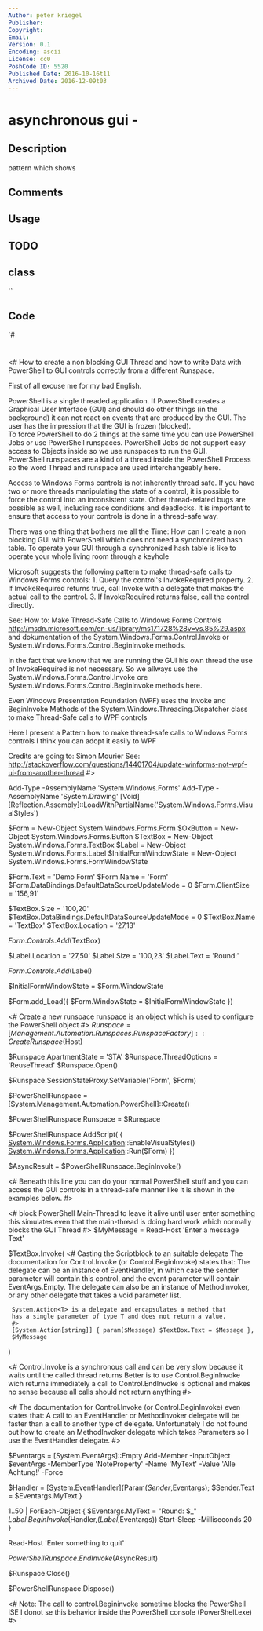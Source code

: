 ```yaml
---
Author: peter kriegel
Publisher: 
Copyright: 
Email: 
Version: 0.1
Encoding: ascii
License: cc0
PoshCode ID: 5520
Published Date: 2016-10-16t11
Archived Date: 2016-12-09t03
---
```


# asynchronous gui - 

## Description

pattern which shows

## Comments



## Usage



## TODO



## class

``

## Code

`#
 #
 <#
   How to create a non blocking GUI Thread and how to write Data with PowerShell to GUI controls correctly from a different Runspace.
   
   First of all excuse me for my bad English.
   
   PowerShell is a single threaded application.
   If PowerShell creates a Graphical User Interface (GUI) and should do other things (in the background) it
   can not react on events that are produced by the GUI.
   The user has the impression that the GUI is frozen (blocked).  
   To force PowerShell to do 2 things at the same time you can use PowerShell Jobs or use PowerShell runspaces.
   PowerShell Jobs do not support easy access to Objects inside so we use runspaces to run the GUI.     
   PowerShell runspaces are a kind of a thread inside the PowerShell Process so the word Thread and runspace are used interchangeably here.
   
   Access to Windows Forms controls is not inherently thread safe.
   If you have two or more threads manipulating the state of a control,
   it is possible to force the control into an inconsistent state.
   Other thread-related bugs are possible as well, including race conditions and deadlocks.
   It is important to ensure that access to your controls is done in a thread-safe way.
   
   There was one thing that bothers me all the Time:
   How can I create a non blocking GUI with PowerShell which does not need a synchronized hash table.
   To operate your GUI through a synchronized hash table is like to operate your whole living room through a keyhole
     
   Microsoft suggests the following pattern to make thread-safe calls to Windows Forms controls:
     1. Query the control's InvokeRequired property.
     2. If InvokeRequired returns true, call Invoke with a delegate that makes the actual call to the control.
     3. If InvokeRequired returns false, call the control directly.
   
   See: How to: Make Thread-Safe Calls to Windows Forms Controls
   http://msdn.microsoft.com/en-us/library/ms171728%28v=vs.85%29.aspx
   and dokumentation of the System.Windows.Forms.Control.Invoke or System.Windows.Forms.Control.BeginInvoke methods.
 
   In the fact that we know that we are running the GUI his own thread the use of InvokeRequired is not necessary.
   So we allways use the  System.Windows.Forms.Control.Invoke ore  System.Windows.Forms.Control.BeginInvoke methods here.
 
   Even Windows Presentation Foundation (WPF) uses the Invoke and BeginInvoke Methods of the System.Windows.Threading.Dispatcher class to
   make Thread-Safe calls to WPF controls
 
   Here I present a Pattern how to make thread-safe calls to Windows Forms controls
   I think you can adopt it easily to WPF
   
   Credits are going to:
   Simon Mourier See: http://stackoverflow.com/questions/14401704/update-winforms-not-wpf-ui-from-another-thread
 #>
 
 
 Add-Type -AssemblyName 'System.Windows.Forms'
 Add-Type -AssemblyName 'System.Drawing'
 [Void][Reflection.Assembly]::LoadWithPartialName('System.Windows.Forms.VisualStyles')
 
 
 $Form = New-Object System.Windows.Forms.Form
 $OkButton = New-Object System.Windows.Forms.Button
 $TextBox = New-Object System.Windows.Forms.TextBox
 $Label = New-Object System.Windows.Forms.Label
 $InitialFormWindowState = New-Object System.Windows.Forms.FormWindowState
 
 $Form.Text = 'Demo Form'
 $Form.Name = 'Form'
 $Form.DataBindings.DefaultDataSourceUpdateMode = 0
 $Form.ClientSize =  '156,91'
 
 $TextBox.Size = '100,20'
 $TextBox.DataBindings.DefaultDataSourceUpdateMode = 0
 $TextBox.Name = 'TextBox'
 $TextBox.Location = '27,13'
 
 $Form.Controls.Add($TextBox)
 
 $Label.Location = '27,50'
 $Label.Size = '100,23'
 $Label.Text = 'Round:'
 
 $Form.Controls.Add($Label)
 
 $InitialFormWindowState = $Form.WindowState
 
 $Form.add_Load({
 	$Form.WindowState = $InitialFormWindowState
 })
 
 
 <#
   Create a new runspace
   runspace is an object which is used to configure the PowerShell object
 #>
 $Runspace = [Management.Automation.Runspaces.RunspaceFactory]::CreateRunspace($Host)
 
 
 $Runspace.ApartmentState = 'STA'
 $Runspace.ThreadOptions = 'ReuseThread'
 $Runspace.Open()
 
 $Runspace.SessionStateProxy.SetVariable('Form', $Form)
 
 
 $PowerShellRunspace = [System.Management.Automation.PowerShell]::Create()
 
 $PowerShellRunspace.Runspace = $Runspace
 
 $PowerShellRunspace.AddScript(
      {
      [System.Windows.Forms.Application]::EnableVisualStyles()
      [System.Windows.Forms.Application]::Run($Form)
      })
 
 $AsyncResult = $PowerShellRunspace.BeginInvoke()
 
 
 <#
   Beneath this line you can do your normal PowerShell stuff and you can access the GUI controls
   in a thread-safe manner like it is shown in the examples below.
 #>
 
 
 <#
   block PowerShell Main-Thread to leave it alive until user enter something
   this simulates even that the main-thread is doing hard work
   which normally blocks the GUI Thread
 #>
 $MyMessage = Read-Host 'Enter a message Text'
 
 $TextBox.Invoke(
     <#
     Casting the Scriptblock to an suitable delegate
     The documentation for Control.Invoke (or Control.BeginInvoke) states that:
     The delegate can be an instance of EventHandler, in which case the sender parameter will contain this control,
     and the event parameter will contain EventArgs.Empty.
     The delegate can also be an instance of MethodInvoker, or any other delegate that takes a void parameter list.
     
     System.Action<T> is a delegate and encapsulates a method that
     has a single parameter of type T and does not return a value.
     #>
     [System.Action[string]] { param($Message) $TextBox.Text = $Message },
     $MyMessage
 )
 
 <#
   Control.Invoke is a synchronous call and can be very slow because it waits until the called thread returns
   Better is to use Control.BeginInvoke wich returns immediately a call to
   Control.EndInvoke is optional and makes no sense because all calls should not return anything
 #>
 
 <#
   The documentation for Control.Invoke (or Control.BeginInvoke) even states that:
   A call to an EventHandler or MethodInvoker delegate will be faster than a call to another type of delegate.
   Unfortunately I do not found out how to create an MethodInvoker delegate which takes Parameters so I use the EventHandler delegate.
 #>
 
 $Eventargs = [System.EventArgs]::Empty
 Add-Member -InputObject $eventArgs -MemberType 'NoteProperty' -Name 'MyText' -Value 'Alle Achtung!' -Force
 
 $Handler = [System.EventHandler]{Param($Sender,$Eventargs); $Sender.Text = $Eventargs.MyText }
 
 
 1..50 | ForEach-Object {
   $Eventargs.MyText = "Round: $_"
   $Label.BeginInvoke($Handler,($Label,$Eventargs))
   Start-Sleep -Milliseconds 20
 }
 
 Read-Host 'Enter something to quit'
 
 
 [System.Windows.Forms.Application]::Exit()
 
 $PowerShellRunspace.EndInvoke($AsyncResult)
 
 $Runspace.Close()
 
 $PowerShellRunspace.Dispose()
 
 <#
   Note:
     The call to control.Begininvoke sometime blocks the PowerShell ISE
     I donot se this behavior inside the PowerShell console (PowerShell.exe)  
 #>
`

